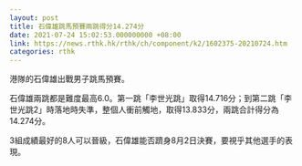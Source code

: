 ```yaml
---
layout: post
title: 石偉雄跳馬預賽兩跳得分14.274分
date: 2021-07-24 15:02:53.000000000 +08:00
link: https://news.rthk.hk/rthk/ch/component/k2/1602375-20210724.htm
categories: rthk
---
```


港隊的石偉雄出戰男子跳馬預賽。

石偉雄兩跳都是難度最高6.0。第一跳「李世光跳」取得14.716分；到第二跳「李世光跳2」時落地時失準，整個人衝前觸地，取得13.833分，兩跳合計得分為14.274分。

3組成績最好的8人可以晉級，石偉雄能否躋身8月2日決賽，要視乎其他選手的表現。
